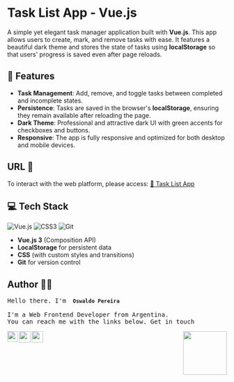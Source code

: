 # Task List App - Vue.js

A simple yet elegant task manager application built with **Vue.js**. This app allows users to create, mark, and remove tasks with ease. It features a beautiful dark theme and stores the state of tasks using **localStorage** so that users' progress is saved even after page reloads.

## 🚀 Features

- **Task Management**: Add, remove, and toggle tasks between completed and incomplete states.
- **Persistence**: Tasks are saved in the browser's **localStorage**, ensuring they remain available after reloading the page.
- **Dark Theme**: Professional and attractive dark UI with green accents for checkboxes and buttons.
- **Responsive**: The app is fully responsive and optimized for both desktop and mobile devices.

## URL 🌼
To interact with the web platform, please access: <a href="https://task-list-vue-oswaldoapf.netlify.app/" target="_blank">🚀 Task List App</a>

## 💻 Tech Stack

![Vue.js](https://img.shields.io/badge/vuejs-%2335495e.svg?style=for-the-badge&logo=vuedotjs&logoColor=%234FC08D)
![CSS3](https://img.shields.io/badge/css3-%231572B6.svg?style=for-the-badge&logo=css3&logoColor=white)
![Git](https://img.shields.io/badge/git-%23F05033.svg?style=for-the-badge&logo=git&logoColor=white)

- **Vue.js 3** (Composition API)
- **LocalStorage** for persistent data
- **CSS** (with custom styles and transitions)
- **Git** for version control

## Author 🙋‍♂️

 <samp>Hello there.  I'm  <code> **Oswaldo Pereira** </code> <br> I'm a Web Frontend Developer from Argentina.<br>You can reach me with the links below. Get in touch <br> </samp>
 
  <a href="https://www.linkedin.com/in/oswaldoapf/">
   <img align="left" alt="" width="24px" src="https://github.com/piyushP7pravin/piyushP7pravin/blob/master/Linkedin.svg" />
  </a>
  <a href="mailto:oswaldopereira09@gmail.com">
    <img align="left" alt="" width="26px" src="https://github.com/piyushP7pravin/piyushP7pravin/blob/master/Gmail.svg" />
  </a>
    <a href="https://api.whatsapp.com/send?phone=1161337491">
    <img align="left" alt="" width="26px" src="https://www.svgrepo.com/show/122874/whatsapp.svg" />
  </a>

<img src="https://media.giphy.com/media/VgCDAzcKvsR6OM0uWg/giphy.gif" align="right" width="100">